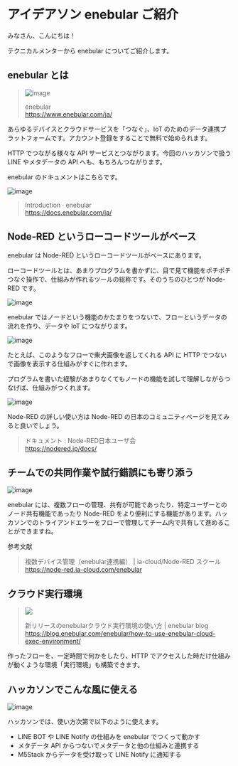 # アイデアソン enebular ご紹介

みなさん、こんにちは！

テクニカルメンターから enebular についてご紹介します。

## enebular とは

> ![image](https://i.gyazo.com/627c47635133e03b57279d3292cdbf29.png)
> 
> enebular  
> https://www.enebular.com/ja/

あらゆるデバイスとクラウドサービスを「つなぐ」、IoT のためのデータ連携プラットフォームです。アカウント登録をすることで無料で始められます。

HTTP でつながる様々な API サービスとつながります。今回のハッカソンで扱う LINE やメタデータの API へも、もちろんつながります。

enebular のドキュメントはこちらです。

![image](https://i.gyazo.com/e6044a271c9e7913c5a34a378a8ed48b.png)

> Introduction · enebular  
> https://docs.enebular.com/ja/

## Node-RED というローコードツールがベース

enebular は Node-RED というローコードツールがベースにあります。

ローコードツールとは、あまりプログラムを書かずに、目で見て機能をポチポチつなぐ操作で、仕組みが作れるツールの総称です。そのうちのひとつが Node-RED です。

![image](https://i.gyazo.com/a93a65feb868db86c580e9f495d8a9e0.png)

enebular ではノードという機能のかたまりをつないで、フローというデータの流れを作り、データや IoT につながります。

![image](https://i.gyazo.com/82277372eeca4580a378bbc8bcc97769.jpg)

たとえば、このようなフローで柴犬画像を返してくれる API に HTTP でつないで画像を表示する仕組みがすぐに作れます。

プログラムを書いた経験があまりなくてもノードの機能を試して理解しながらつなげば、仕組みがつくれます。

![image](https://i.gyazo.com/0f0d8330e70baee4b216f55c51881f0b.png)

Node-RED の詳しい使い方は Node-RED の日本のコミュニティページを見てみると良いでしょう。

> ドキュメント : Node-RED日本ユーザ会  
> https://nodered.jp/docs/

## チームでの共同作業や試行錯誤にも寄り添う

![image](https://i.gyazo.com/9b56c44bc03f5f4d2262903e1d1cfef8.png)

enebular には、複数フローの管理、共有が可能であったり、特定ユーザーとのノード共有機能であったり Node-RED をより便利にする機能があります。ハッカソンでのトライアンドエラーをフローで管理してチーム内で共有して進めることができますね。

参考文献
> 複数デバイス管理（enebular連携編） | ia-cloud/Node-RED スクール  
> https://node-red.ia-cloud.com/enebular

## クラウド実行環境

> ![](https://blog.enebular.com/wp-content/uploads/2022/03/image-1-768x310.png)
>
> 新リリースのenebularクラウド実行環境の使い方 | enebular blog  
https://blog.enebular.com/enebular/how-to-use-enebular-cloud-exec-environment/

作ったフローを、一定時間で何かをしたり、HTTP でアクセスした時だけ仕組みが動くような環境「実行環境」も構築できます。

## ハッカソンでこんな風に使える

![image](https://i.gyazo.com/5cecb4da5090e7290bc69bd3f5eb059e.png)

ハッカソンでは、使い方次第で以下のように使えます。

- LINE BOT や LINE Notify の仕組みを enebular でつくって動かす
- メタデータ API からつないでメタデータと他の仕組みと連携する
- M5Stack からデータを受け取って LINE Notify に通知する

